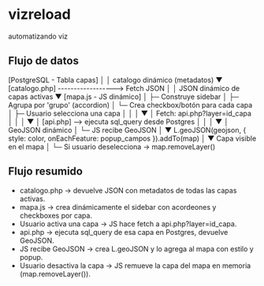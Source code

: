 # vizreload
automatizando viz

## Flujo de datos
                
[PostgreSQL - Tabla capas]
    │
    │ catalogo dinámico (metadatos)
    ▼
[catalogo.php]  ------------------> Fetch JSON
    │
    │ JSON dinámico de capas activas
    ▼
[mapa.js - JS dinámico]
    │
    ├─ Construye sidebar
    │   ├─ Agrupa por 'grupo' (accordion)
    │   └─ Crea checkbox/botón para cada capa
    │
    ├─ Usuario selecciona una capa
    │       │
    │       ▼
    │   Fetch: api.php?layer=id_capa
    │       │
    │       ▼
    │   [api.php] --> ejecuta sql_query desde Postgres
    │       │
    │       ▼
    │   GeoJSON dinámico
    │
    └─ JS recibe GeoJSON
            │
            ▼
        L.geoJSON(geojson, {
            style: color,
            onEachFeature: popup_campos
        }).addTo(map)
            │
            ▼
        Capa visible en el mapa
            │
            └─ Si usuario deselecciona → map.removeLayer()


## Flujo resumido

- catalogo.php → devuelve JSON con metadatos de todas las capas activas.
- mapa.js → crea dinámicamente el sidebar con acordeones y checkboxes por capa.
- Usuario activa una capa → JS hace fetch a api.php?layer=id_capa.
- api.php → ejecuta sql_query de esa capa en Postgres, devuelve GeoJSON.
- JS recibe GeoJSON → crea L.geoJSON y lo agrega al mapa con estilo y popup.
- Usuario desactiva la capa → JS remueve la capa del mapa en memoria (map.removeLayer()).